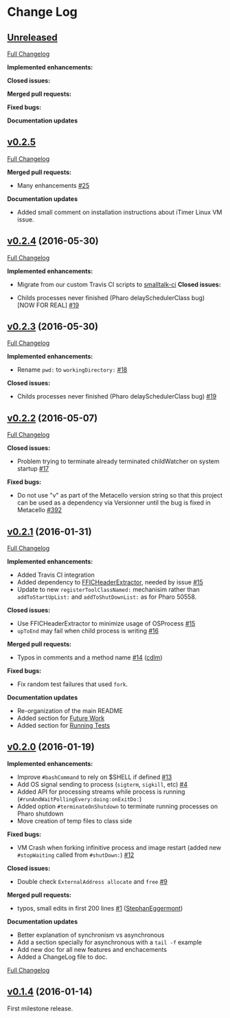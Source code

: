 # Change Log

## [Unreleased](https://github.com/marianopeck/OSSubprocess/tree/HEAD)

[Full Changelog](https://github.com/marianopeck/OSSubprocess/compare/v0.2.5...HEAD)

**Implemented enhancements:**

**Closed issues:**

**Merged pull requests:**

**Fixed bugs:**

**Documentation updates**


## [v0.2.5](https://github.com/marianopeck/OSSubprocess/tree/v0.2.5)

[Full Changelog](https://github.com/marianopeck/OSSubprocess/compare/v0.2.4...v0.2.5)


**Merged pull requests:**

- Many enhancements [\#25](https://github.com/marianopeck/OSSubprocess/pull/25)

**Documentation updates**

- Added small comment on installation instructions about iTimer Linux VM issue. 


## [v0.2.4](https://github.com/marianopeck/OSSubprocess/tree/v0.2.4) (2016-05-30)

[Full Changelog](https://github.com/marianopeck/OSSubprocess/compare/v0.2.3...v0.2.4)

**Implemented enhancements:**

- Migrate from our custom Travis CI scripts to [smalltalk-ci](https://github.com/hpi-swa/smalltalkCI)
**Closed issues:**

- Childs processes never finished (Pharo delaySchedulerClass bug) [NOW FOR REAL] [\#19](https://github.com/marianopeck/OSSubprocess/issues/19)



## [v0.2.3](https://github.com/marianopeck/OSSubprocess/tree/v0.2.3) (2016-05-30)

[Full Changelog](https://github.com/marianopeck/OSSubprocess/compare/v0.2.2...v0.2.3)

**Implemented enhancements:**

- Rename `pwd:` to `workingDirectory:` [\#18](https://github.com/marianopeck/OSSubprocess/issues/18)

**Closed issues:**

- Childs processes never finished (Pharo delaySchedulerClass bug) [\#19](https://github.com/marianopeck/OSSubprocess/issues/19)


## [v0.2.2](https://github.com/marianopeck/OSSubprocess/tree/v0.2.2) (2016-05-07)

[Full Changelog](https://github.com/marianopeck/OSSubprocess/compare/v0.2.1...v0.2.2)

**Closed issues:**

- Problem trying to terminate already terminated childWatcher on system startup [\#17](https://github.com/marianopeck/OSSubprocess/issues/17)

**Fixed bugs:**

- Do not use "v" as part of the Metacello version string so that this project can be used as a dependency via Versionner until the bug is fixed in Metacello [\#392](https://github.com/dalehenrich/metacello-work/issues/392)


## [v0.2.1](https://github.com/marianopeck/OSSubprocess/tree/v0.2.1) (2016-01-31)

[Full Changelog](https://github.com/marianopeck/OSSubprocess/compare/v0.2.0...v0.2.1)

**Implemented enhancements:**

- Added Travis CI integration
- Added dependency to [FFICHeaderExtractor](https://github.com/marianopeck/FFICHeaderExtractor), needed by issue [\#15](https://github.com/marianopeck/OSSubprocess/issues/15)
- Update to new `registerToolClassNamed:` mechanisim rather than `addToStartUpList:` and `addToShutDownList:` as for Pharo 50558.

**Closed issues:**

- Use FFICHeaderExtractor to minimize usage of OSProcess [\#15](https://github.com/marianopeck/OSSubprocess/issues/15)
- `upToEnd` may fail when child process is writing [\#16](https://github.com/marianopeck/OSSubprocess/issues/16)

**Merged pull requests:**

- Typos in comments and a method name [\#14](https://github.com/marianopeck/OSSubprocess/pull/14) ([cdlm](https://github.com/cdlm))

**Fixed bugs:**

- Fix random test failures that used `fork`.

**Documentation updates**

- Re-organization of the main README
- Added section for [Future Work](https://github.com/marianopeck/OSSubprocess#future-work)
- Added section for [Running Tests](https://github.com/marianopeck/OSSubprocess#running-the-tests)


## [v0.2.0](https://github.com/marianopeck/OSSubprocess/tree/v0.2.0) (2016-01-19)


**Implemented enhancements:**

- Improve `#bashCommand` to rely on $SHELL if defined  [\#13](https://github.com/marianopeck/OSSubprocess/issues/13)
- Add OS signal sending to process (`sigterm`, `sigkill`, etc) [\#4](https://github.com/marianopeck/OSSubprocess/issues/4)
- Added API for processing streams while process is running (`#runAndWaitPollingEvery:doing:onExitDo:`)
- Added option `#terminateOnShutdown` to terminate running processes on Pharo shutdown
- Move creation of temp files to class side

**Fixed bugs:**

- VM Crash when forking infinitive process and image restart (added new `#stopWaiting` called from `#shutDown:`)  [\#12](https://github.com/marianopeck/OSSubprocess/issues/12)

**Closed issues:**

- Double check `ExternalAddress allocate`  and `free` [\#9](https://github.com/marianopeck/OSSubprocess/issues/9)

**Merged pull requests:**

- typos, small edits in first 200 lines [\#1](https://github.com/marianopeck/OSSubprocess/pull/1) ([StephanEggermont](https://github.com/StephanEggermont))

**Documentation updates**

- Better explanation of synchronism vs asynchronous
- Add a section specially for asynchronous with a `tail -f` example
- Add new doc for all new features and enchacements
- Added a ChangeLog file to doc.

[Full Changelog](https://github.com/marianopeck/OSSubprocess/compare/v0.1.4...v0.2.0)


## [v0.1.4](https://github.com/marianopeck/OSSubprocess/tree/v0.1.4) (2016-01-14)
First milestone release.
